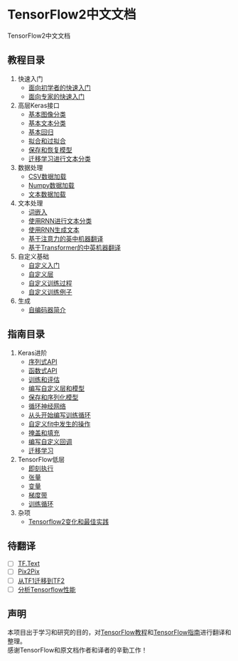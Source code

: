 # TensorFlow2中文文档
TensorFlow2中文文档
## 教程目录
1. 快速入门
   - [面向初学者的快速入门](面向初学者的快速入门.ipynb)
   - [面向专家的快速入门](面向专家的快速入门.ipynb)
2. 高层Keras接口
   - [基本图像分类](基本图像分类.ipynb)
   - [基本文本分类](基本文本分类.ipynb)
   - [基本回归](基本回归.ipynb)
   - [拟合和过拟合](过拟合和欠拟合.ipynb)
   - [保存和恢复模型](保存和恢复模型.ipynb)
   - [迁移学习进行文本分类](使用TFHub进行文本分类.ipynb)
3. 数据处理
   - [CSV数据加载](使用tf.data加载csv数据.ipynb)
   - [Numpy数据加载](使用tf.data加载NumPy数据.ipynb)
   - [文本数据加载](使用tf.data加载文本数据.ipynb)
4. 文本处理
   - [词嵌入](词嵌入.ipynb)
   - [使用RNN进行文本分类](使用RNN文本分类.ipynb)
   - [使用RNN生成文本](使用RNN生成文本.ipynb)
   - [基于注意力的英中机器翻译](基于注意力机制的英中机器翻译.ipynb)
   - [基于Transformer的中英机器翻译](基于Transformer的中英机器翻译.ipynb)
5. 自定义基础
   - [自定义入门](自定义基础.ipynb)
   - [自定义层](自定义层.ipynb)
   - [自定义训练过程](自定义训练.ipynb)
   - [自定义训练例子](自定义训练例子.ipynb)
6. 生成
   - [自编码器简介](自编码器简介.ipynb)
## 指南目录
1. Keras进阶
   - [序列式API](序列式API.ipynb)
   - [函数式API](Keras函数式API.ipynb)
   - [训练和评估](训练和评估.ipynb)
   - [编写自定义层和模型](编写自定义层和模型.ipynb)
   - [保存和序列化模型](保存和序列化模型.ipynb)
   - [循环神经网络](Keras循环神经网络.ipynb)
   - [从头开始编写训练循环](从头开始编写训练循环.ipynb)
   - [自定义fit中发生的操作](自定义fit()中发生的操作.ipynb)
   - [掩盖和填充](掩盖和填充.ipynb)
   - [编写自定义回调](编写自定义回调.ipynb)
   - [迁移学习](迁移学习.ipynb)
2. TensorFlow低层
   - [即刻执行](即刻执行.ipynb)
   - [张量](TensorFlow张量.ipynb)
   - [变量](TensorFlow变量.ipynb)
   - [梯度带](梯度带.ipynb)
   - [训练循环](训练循环.ipynb)
3. 杂项
   - [Tensorflow2变化和最佳实践](Tensorflow2变化和最佳实践.ipynb)
## 待翻译
- [ ] [TF.Text](https://tensorflow.google.cn/tutorials/tensorflow_text/intro)
- [ ] [Pix2Pix](https://tensorflow.google.cn/tutorials/generative/pix2pix)
- [ ] [从TF1迁移到TF2](https://tensorflow.google.cn/guide/migrate)
- [ ] [分析Tensorflow性能](https://tensorflow.google.cn/guide/profiler)
## 声明
本项目出于学习和研究的目的，对[TensorFlow教程](https://tensorflow.google.cn/tutorials)和[TensorFlow指南](https://tensorflow.google.cn/guide)进行翻译和整理。</br>
感谢TensorFlow和原文档作者和译者的辛勤工作！
